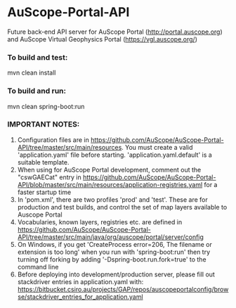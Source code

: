 # AuScope-Portal-API

Future back-end API server for AuScope Portal (http://portal.auscope.org) and AuScope Virtual Geophysics Portal (https://vgl.auscope.org/)

### To build and test:

mvn clean install

### To build and run:

mvn clean spring-boot:run


### IMPORTANT NOTES:

1) Configuration files are in https://github.com/AuScope/AuScope-Portal-API/tree/master/src/main/resources. You must create a valid 'application.yaml' file before starting. 'application.yaml.default' is a suitable template.
2) When using for AuScope Portal development, comment out the "cswGAECat" entry in https://github.com/AuScope/AuScope-Portal-API/blob/master/src/main/resources/application-registries.yaml for a faster startup time
3) In 'pom.xml', there are two profiles 'prod' and 'test'. These are for production and test builds, and control the set of map layers available to Auscope Portal
4) Vocabularies, known layers, registries etc. are defined in https://github.com/AuScope/AuScope-Portal-API/tree/master/src/main/java/org/auscope/portal/server/config
5) On Windows, if you get 'CreateProcess error=206, The filename or extension is too long' when you run with 'spring-boot:run' then try turning off forking by adding '-Dspring-boot.run.fork=true' to the command line
6) Before deploying into development/production server, please fill out stackdriver entries in application.yaml with:
https://bitbucket.csiro.au/projects/GAP/repos/auscopeportalconfig/browse/stackdriver_entries_for_application.yaml

